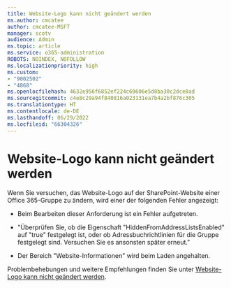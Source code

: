 ```yaml
---
title: Website-Logo kann nicht geändert werden
ms.author: cmcatee
author: cmcatee-MSFT
manager: scotv
audience: Admin
ms.topic: article
ms.service: o365-administration
ROBOTS: NOINDEX, NOFOLLOW
ms.localizationpriority: high
ms.custom:
- "9002502"
- "4868"
ms.openlocfilehash: 4632e956f6852ef224c69606e5d8ba30c2dce8ad
ms.sourcegitcommit: c4e8c29a94f840816a023131ea7b4a2bf876c305
ms.translationtype: HT
ms.contentlocale: de-DE
ms.lasthandoff: 06/29/2022
ms.locfileid: "66304326"
---
```

# <a name="unable-to-change-site-logo"></a>Website-Logo kann nicht geändert werden

Wenn Sie versuchen, das Website-Logo auf der SharePoint-Website einer Office 365-Gruppe zu ändern, wird einer der folgenden Fehler angezeigt:

- Beim Bearbeiten dieser Anforderung ist ein Fehler aufgetreten.

- "Überprüfen Sie, ob die Eigenschaft "HiddenFromAddressListsEnabled" auf "true" festgelegt ist, oder ob Adressbuchrichtlinien für die Gruppe festgelegt sind. Versuchen Sie es ansonsten später erneut."

- Der Bereich "Website-Informationen" wird beim Laden angehalten.

Problembehebungen und weitere Empfehlungen finden Sie unter [Website-Logo kann nicht geändert werden](https://docs.microsoft.com/sharepoint/troubleshoot/sites/error-when-changing-o365-site-logo).
